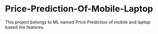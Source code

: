 # Price-Prediction-Of-Mobile-Laptop
This project belongs to ML named Price Prediction of mobile and laptop based the features.
